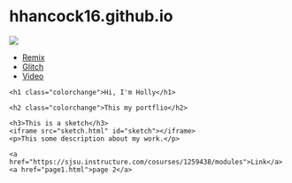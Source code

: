 # hhancock16.github.io
<!DOCTYPE html>
<html>
<head>
	<title>Holly</title>
	<link rel="stylesheet" type="text/css" href="css/mystyle.css">
	<link href="https://use.fontawesome.com/releases/v5.0.8/css/all.css" rel="stylesheet">

</head>
<body>
	<div><img src="https://d30y9cdsu7xlg0.cloudfront.net/png/753158-200.png" id="logo"></div>
	<i class="far fa-smile"></i>
	<ul>
		<li><a href="remix.html">Remix</a></li>
		<li><a href="glitch.html">Glitch</a></li>
		<li><a href="video.html">Video</a></li> 
	</ul>

	<h1 class="colorchange">Hi, I'm Holly</h1>

	<h2 class="colorchange">This my portflio</h2>

	<h3>This is a sketch</h3>	
	<iframe src="sketch.html" id="sketch"></iframe>
	<p>This some description about my work.</p>

	<a href="https://sjsu.instructure.com/cosurses/1259438/modules">Link</a>
	<a href="page1.html">page 2</a>
</body>
</html>


